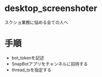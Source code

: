 # desktop_screenshoter

スクショ業務に悩める全ての人へ

# 手順
- bot_tokenを記述
- SnapBotアプリをチャンネルに招待する
- thread_tsを指定する
